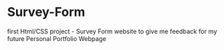 # Survey-Form
first Html/CSS project - Survey Form website to give me feedback for my future Personal Portfolio Webpage
